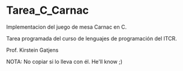 # Tarea_C_Carnac
Implementacion del juego de mesa Carnac en C. 


Tarea programada del curso de lenguajes de programación del ITCR. 

Prof. Kirstein Gatjens

NOTA: No copiar si lo lleva con él. He'll know ;)
